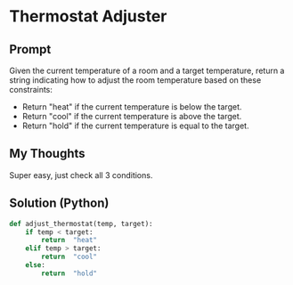 

# Thermostat Adjuster
## Prompt

Given the current temperature of a room and a target temperature, return a string indicating how to adjust the room temperature based on these constraints:

-   Return "heat" if the current temperature is below the target.
-   Return "cool" if the current temperature is above the target.
-   Return "hold" if the current temperature is equal to the target.

## My Thoughts
Super easy, just check all 3 conditions.


## Solution (Python)
```python
def adjust_thermostat(temp, target):
	if temp < target:
		return  "heat"
	elif temp > target:
		return  "cool"
	else:
		return  "hold"
```

